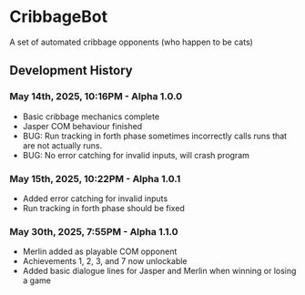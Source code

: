 # CribbageBot
A set of automated cribbage opponents (who happen to be cats)

## Development History

### May 14th, 2025, 10:16PM - Alpha 1.0.0
- Basic cribbage mechanics complete
- Jasper COM behaviour finished
- BUG: Run tracking in forth phase sometimes incorrectly calls runs that are not actually runs.
- BUG: No error catching for invalid inputs, will crash program
### May 15th, 2025, 10:22PM - Alpha 1.0.1
- Added error catching for invalid inputs
- Run tracking in forth phase should be fixed
### May 30th, 2025, 7:55PM - Alpha 1.1.0
- Merlin added as playable COM opponent
- Achievements 1, 2, 3, and 7 now unlockable
- Added basic dialogue lines for Jasper and Merlin when winning or losing a game
